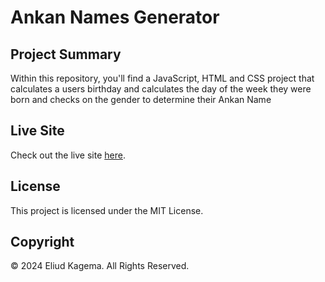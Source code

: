 # Ankan Names Generator

## Project Summary
Within this repository, you'll find a JavaScript, HTML and CSS project that calculates a users birthday and calculates the day of the week they were born and checks on the gender to determine their Ankan Name


## Live Site
Check out the live site [here](https://eliud-kagema.github.io/week2-ankan-names/).



## License
This project is licensed under the MIT License.


## Copyright
© 2024 Eliud Kagema. All Rights Reserved.
